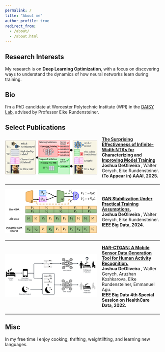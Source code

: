 ```yaml
---
permalink: /
title: "About me"
author_profile: true
redirect_from: 
  - /about/
  - /about.html
---
```



## Research Interests
My research is on **Deep Learning Optimization**, with a focus on discovering ways to understand the dynamics of how neural networks learn during training.

## Bio
I’m a PhD candidate at Worcester Polytechnic Institute (WPI) in the [DAISY Lab](https://daisy.wpi.edu/), advised by Professor Elke Rundensteiner.


## Select Publications

<div style="display: flex; align-items: center; margin-bottom: 20px;">
  <div style="flex-shrink: 0; margin-right: 15px;">
    <img src="..\images\ntk_aaai_2025.png" alt="Paper Figure" width="300px">
  </div>
  <div>
    <strong><a href="">The Surprising Effectiveness of Infinite-Width NTKs for Characterizing and Improving Model Training</a></strong><br>
    <strong> Joshua DeOliveira </strong>, Walter Gerych, Elke Rundensteiner.<br>
    <strong>(To Appear in) AAAI, 2025.</strong>
  </div>
</div>

---

<div style="display: flex; align-items: center; margin-bottom: 20px;">
  <div style="flex-shrink: 0; margin-right: 15px;">
    <img src="..\images\gan_stabilization.png" alt="Paper Figure" width="300px">
  </div>
  <div>
    <strong><a href="">GAN Stabilization Under Practical Training Assumptions.</a></strong><br>
   <strong> Joshua DeOliveira </strong>, Walter Gerych, Elke Rundensteiner.<br>
    <strong>IEEE Big Data, 2024.</strong>
  </div>
</div>

---

<div style="display: flex; align-items: center; margin-bottom: 20px;">
  <div style="flex-shrink: 0; margin-right: 15px;">
    <img src="..\images\har_ctgan.png" alt="Paper Figure" width="300px">
  </div>
  <div>
    <strong><a href="https://ojs.aaai.org/index.php/AAAI/article/view/26190">HAR-CTGAN: A Mobile Sensor Data Generation Tool for Human Activity Recognition.</a></strong><br>
   <strong> Joshua DeOliveira </strong>, Walter Gerych, Aruzhan Koshkarova, Elke Rundensteiner, Emmanuel Agu.<br>
    <strong>IEEE Big Data 4th Special Session on HealthCare Data, 2022.</strong>
  </div>
</div>

---

## Misc
In my free time I enjoy cooking, thrifting, weightlifting, and learning new languages.